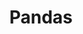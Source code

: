 ---
title: "Pandas"
description: "Dictionaries and Pandas"
tags:
- Computer Science
- Application Development
- Software Development
- Python
- Pandas
- Data Analysis
- Data Visualization- 
sidebar_position: 40
last_update:
  date: 6/13/2020
---